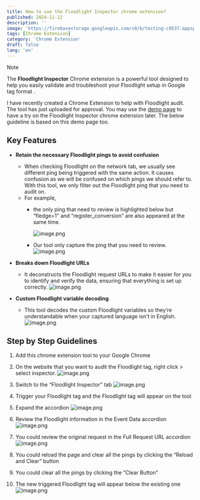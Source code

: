 ```yaml
---
title: How to use the Floodlight Inspector chrome extension?
published: 2024-11-22
description: ''
image: 'https://firebasestorage.googleapis.com/v0/b/testing-c9537.appspot.com/o/Floodlight-inspector%2Ffloodlight-inspector-1.png?alt=media&token=55e8b85c-6ae7-4f19-aef7-0a5a188c743f'
tags: [Chrome Extension]
category: 'Chrome Extension'
draft: false 
lang: 'en'
---
```



> [!NOTE]
> The **Floodlight Inspector** Chrome extension is a powerful tool designed to help you easily validate and troubleshoot your Floodlight setup in Google tag format . 

I have recently created a Chrome Extension to help with Floodlight audit. The tool has just uploaded for approval. You may use the <a href="https://annnnangan.github.io/demo-page-for-floodlight-inspector-chrome-extension/" target="_blank">demo page</a> to have a try on the Floodlight Inspector chrome extension later. The below guideline is based on this demo page too. 


## Key Features

- **Retain the necessary Floodlight pings to avoid confusion**
    - When checking Floodlight on the network tab, we usually see different ping being triggered with the same action. It causes confusion as we will be confused on which pings we should refer to. With this tool, we only filter out the Floodlight ping that you need to audit on.
    - For example,
        - the only ping that need to review is highlighted below but “fledge=1” and “register_conversion” are also appeared at the same time.
        
            ![image.png](https://firebasestorage.googleapis.com/v0/b/testing-c9537.appspot.com/o/Floodlight-inspector%2Ffloodlight-inspector-2.png?alt=media&token=e9a893b1-72ad-4477-98d1-dfdef34d10aa)

        - Our tool only capture the ping that you need to review.
            ![image.png](https://firebasestorage.googleapis.com/v0/b/testing-c9537.appspot.com/o/Floodlight-inspector%2Ffloodlight-inspector-3.png?alt=media&token=2247467e-698d-4267-adce-0398438785e4)

           
            
- **Breaks down Floodlight URLs**
    - It deconstructs the Floodlight request URLs to make it easier for you to identify and verify the data, ensuring that everything is set up correctly.
    ![image.png](https://firebasestorage.googleapis.com/v0/b/testing-c9537.appspot.com/o/Floodlight-inspector%2Ffloodlight-inspector-4.png?alt=media&token=d21117fc-2927-4668-95fd-4888158103ad)
        
       
        
- **Custom Floodlight variable decoding**
    - This tool decodes the custom Floodlight variables so they’re understandable when your captured language isn't in English.
    ![image.png](https://firebasestorage.googleapis.com/v0/b/testing-c9537.appspot.com/o/Floodlight-inspector%2Ffloodlight-inspector-5.png?alt=media&token=2d6ef341-acda-4916-9d4d-1201b64d1648)
   
    

## Step by Step Guidelines

1. Add this chrome extension tool to your Google Chrome 
2. On the website that you want to audit the Floodlight tag, right click > select inspector. 
    ![image.png](https://firebasestorage.googleapis.com/v0/b/testing-c9537.appspot.com/o/Floodlight-inspector%2Ffloodlight-inspector-6.png?alt=media&token=65f48e51-1e74-43b0-9821-37e7f8e3def6)
        
        
3. Switch to the “Floodlight Inspector” tab
    ![image.png](https://firebasestorage.googleapis.com/v0/b/testing-c9537.appspot.com/o/Floodlight-inspector%2Ffloodlight-inspector-7.png?alt=media&token=61bf2799-b3aa-456c-a537-f22dde91e8a6)
        
       
        
4. Trigger your Floodlight tag and the Floodlight tag will appear on the tool
5. Expand the accordion 
    ![image.png](https://firebasestorage.googleapis.com/v0/b/testing-c9537.appspot.com/o/Floodlight-inspector%2Ffloodlight-inspector-8.png?alt=media&token=1f7b5b07-6a57-4009-815c-124e571db11e)
        
       
        
6. Review the Floodlight information in the Event Data accordion 
    ![image.png](https://firebasestorage.googleapis.com/v0/b/testing-c9537.appspot.com/o/Floodlight-inspector%2Ffloodlight-inspector-11.png?alt=media&token=b7408a03-1473-41bf-ae46-3fde76f1f50b)
        
       
        
7. You could review the original request in the Full Request URL accordion
    ![image.png](https://firebasestorage.googleapis.com/v0/b/testing-c9537.appspot.com/o/Floodlight-inspector%2Ffloodlight-inspector-9.png?alt=media&token=4028566c-446e-4ea9-9eb7-c98853e2f3c8)
        
       
        
8. You could reload the page and clear all the pings by clicking the “Reload and Clear” button
9. You could clear all the pings by clicking the “Clear Button”
10. The new triggered Floodlight tag will appear below the existing one
    ![image.png](https://firebasestorage.googleapis.com/v0/b/testing-c9537.appspot.com/o/Floodlight-inspector%2Ffloodlight-inspector-10.png?alt=media&token=f97eab0f-597e-4750-8a3b-7ce08a24585d)
        
 
